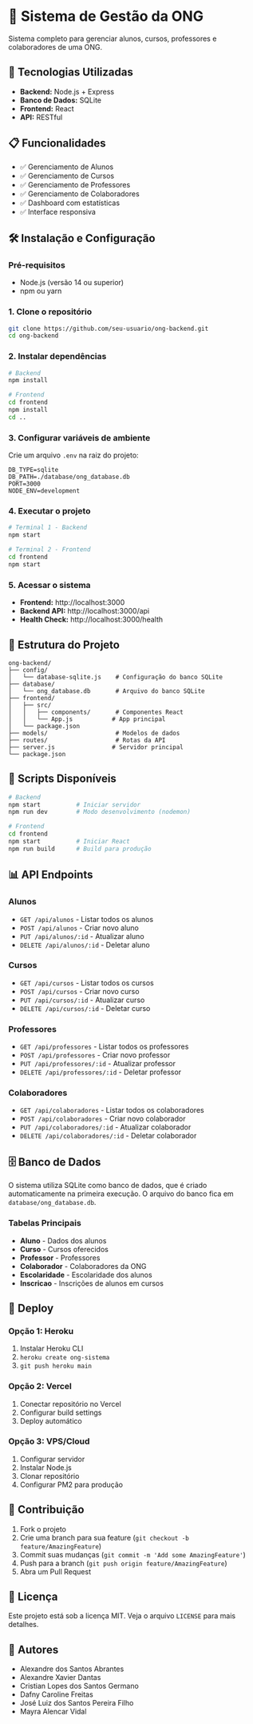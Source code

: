# 🏫 Sistema de Gestão da ONG

Sistema completo para gerenciar alunos, cursos, professores e colaboradores de uma ONG.

## 🚀 Tecnologias Utilizadas

- **Backend:** Node.js + Express
- **Banco de Dados:** SQLite
- **Frontend:** React
- **API:** RESTful

## 📋 Funcionalidades

- ✅ Gerenciamento de Alunos
- ✅ Gerenciamento de Cursos
- ✅ Gerenciamento de Professores
- ✅ Gerenciamento de Colaboradores
- ✅ Dashboard com estatísticas
- ✅ Interface responsiva

## 🛠️ Instalação e Configuração

### Pré-requisitos

- Node.js (versão 14 ou superior)
- npm ou yarn

### 1. Clone o repositório

```bash
git clone https://github.com/seu-usuario/ong-backend.git
cd ong-backend
```

### 2. Instalar dependências

```bash
# Backend
npm install

# Frontend
cd frontend
npm install
cd ..
```

### 3. Configurar variáveis de ambiente

Crie um arquivo `.env` na raiz do projeto:

```env
DB_TYPE=sqlite
DB_PATH=./database/ong_database.db
PORT=3000
NODE_ENV=development
```

### 4. Executar o projeto

```bash
# Terminal 1 - Backend
npm start

# Terminal 2 - Frontend
cd frontend
npm start
```

### 5. Acessar o sistema

- **Frontend:** http://localhost:3000
- **Backend API:** http://localhost:3000/api
- **Health Check:** http://localhost:3000/health

## 📁 Estrutura do Projeto

```
ong-backend/
├── config/
│   └── database-sqlite.js    # Configuração do banco SQLite
├── database/
│   └── ong_database.db       # Arquivo do banco SQLite
├── frontend/
│   ├── src/
│   │   ├── components/       # Componentes React
│   │   └── App.js           # App principal
│   └── package.json
├── models/                   # Modelos de dados
├── routes/                   # Rotas da API
├── server.js                # Servidor principal
└── package.json
```

## 🔧 Scripts Disponíveis

```bash
# Backend
npm start          # Iniciar servidor
npm run dev        # Modo desenvolvimento (nodemon)

# Frontend
cd frontend
npm start          # Iniciar React
npm run build      # Build para produção
```

## 📊 API Endpoints

### Alunos
- `GET /api/alunos` - Listar todos os alunos
- `POST /api/alunos` - Criar novo aluno
- `PUT /api/alunos/:id` - Atualizar aluno
- `DELETE /api/alunos/:id` - Deletar aluno

### Cursos
- `GET /api/cursos` - Listar todos os cursos
- `POST /api/cursos` - Criar novo curso
- `PUT /api/cursos/:id` - Atualizar curso
- `DELETE /api/cursos/:id` - Deletar curso

### Professores
- `GET /api/professores` - Listar todos os professores
- `POST /api/professores` - Criar novo professor
- `PUT /api/professores/:id` - Atualizar professor
- `DELETE /api/professores/:id` - Deletar professor

### Colaboradores
- `GET /api/colaboradores` - Listar todos os colaboradores
- `POST /api/colaboradores` - Criar novo colaborador
- `PUT /api/colaboradores/:id` - Atualizar colaborador
- `DELETE /api/colaboradores/:id` - Deletar colaborador

## 🗄️ Banco de Dados

O sistema utiliza SQLite como banco de dados, que é criado automaticamente na primeira execução. O arquivo do banco fica em `database/ong_database.db`.

### Tabelas Principais

- **Aluno** - Dados dos alunos
- **Curso** - Cursos oferecidos
- **Professor** - Professores
- **Colaborador** - Colaboradores da ONG
- **Escolaridade** - Escolaridade dos alunos
- **Inscricao** - Inscrições de alunos em cursos

## 🚀 Deploy

### Opção 1: Heroku

1. Instalar Heroku CLI
2. `heroku create ong-sistema`
3. `git push heroku main`

### Opção 2: Vercel

1. Conectar repositório no Vercel
2. Configurar build settings
3. Deploy automático

### Opção 3: VPS/Cloud

1. Configurar servidor
2. Instalar Node.js
3. Clonar repositório
4. Configurar PM2 para produção

## 🤝 Contribuição

1. Fork o projeto
2. Crie uma branch para sua feature (`git checkout -b feature/AmazingFeature`)
3. Commit suas mudanças (`git commit -m 'Add some AmazingFeature'`)
4. Push para a branch (`git push origin feature/AmazingFeature`)
5. Abra um Pull Request

## 📝 Licença

Este projeto está sob a licença MIT. Veja o arquivo `LICENSE` para mais detalhes.

## 👥 Autores

- Alexandre dos Santos Abrantes
- Alexandre Xavier Dantas
- Cristian Lopes dos Santos Germano
- Dafny Caroline Freitas
- José Luiz dos Santos Pereira Filho
- Mayra Alencar Vidal


